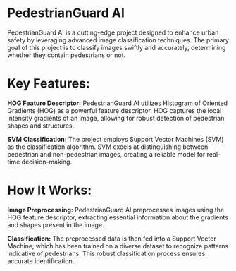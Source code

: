 # **PedestrianGuard AI**

PedestrianGuard AI is a cutting-edge project designed to enhance urban safety by leveraging advanced image classification techniques. The primary goal of this project is to classify images swiftly and accurately, determining whether they contain pedestrians or not.

# **Key Features:**

**HOG Feature Descriptor:** PedestrianGuard AI utilizes Histogram of Oriented Gradients (HOG) as a powerful feature descriptor. HOG captures the local intensity gradients of an image, allowing for robust detection of pedestrian shapes and structures.

**SVM Classification:** The project employs Support Vector Machines (SVM) as the classification algorithm. SVM excels at distinguishing between pedestrian and non-pedestrian images, creating a reliable model for real-time decision-making.

# **How It Works:**

**Image Preprocessing:** PedestrianGuard AI preprocesses images using the HOG feature descriptor, extracting essential information about the gradients and shapes present in the image.

**Classification:** The preprocessed data is then fed into a Support Vector Machine, which has been trained on a diverse dataset to recognize patterns indicative of pedestrians. This robust classification process ensures accurate identification.
